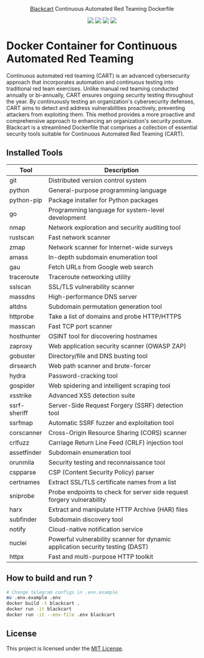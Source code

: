   <p align="center"><a href="https://github.com/ErdemOzgen/blackcart">Blackcart</a> Continuous Automated Red Teaming Dockerfile</p>
    <p align="center">
    <a href="https://github.com/erdemozgen/blackcart/actions/workflows/build-and-push.yaml" alt="Publish Docker Image">
          <img src="https://img.shields.io/github/actions/workflow/status/erdemozgen/blackcart/build-and-push.yaml" /></a>
    <a href="http://doge.mit-license.org" alt="License">
          <img src="http://img.shields.io/:license-mit-blue.svg" /></a>
    <a href="https://hub.docker.com/r/erdemozgen/blackcart/" alt="Docker image size">
          <img src="https://img.shields.io/docker/image-size/erdemozgen/blackcart/latest" /></a>
    <a href="https://hub.docker.com/r/erdemozgen/blackcart/" alt="Docker Pulls">
          <img src="https://img.shields.io/docker/pulls/erdemozgen/blackcart" /></a>
  </p>

# Docker Container for Continuous Automated Red Teaming

Continuous automated red teaming (CART) is an advanced cybersecurity approach that incorporates automation and continuous testing into traditional red team exercises. Unlike manual red teaming conducted annually or bi-annually, CART ensures ongoing security testing throughout the year. By continuously testing an organization's cybersecurity defenses, CART aims to detect and address vulnerabilities proactively, preventing attackers from exploiting them. This method provides a more proactive and comprehensive approach to enhancing an organization's security posture. Blackcart is a streamlined Dockerfile that comprises a collection of essential security tools suitable for Continuous Automated Red Teaming (CART).

## Installed Tools


| Tool            | Description                                       |
| --------------- | ------------------------------------------------- |
| git             | Distributed version control system               |
| python          | General-purpose programming language             |
| python-pip      | Package installer for Python packages            |
| go              | Programming language for system-level development|
| nmap            | Network exploration and security auditing tool   |
| rustscan        | Fast network scanner                              |
| zmap            | Network scanner for Internet-wide surveys        |
| amass           | In-depth subdomain enumeration tool              |
| gau             | Fetch URLs from Google web search                |
| traceroute      | Traceroute networking utility                     |
| sslscan         | SSL/TLS vulnerability scanner                     |
| massdns         | High-performance DNS server                       |
| altdns          | Subdomain permutation generation tool            |
| httprobe        | Take a list of domains and probe HTTP/HTTPS      |
| masscan         | Fast TCP port scanner                             |
| hosthunter      | OSINT tool for discovering hostnames             |
| zaproxy         | Web application security scanner (OWASP ZAP)     |
| gobuster        | Directory/file and DNS busting tool              |
| dirsearch       | Web path scanner and brute-forcer                |
| hydra           | Password-cracking tool                            |
| gospider        | Web spidering and intelligent scraping tool      |
| xsstrike        | Advanced XSS detection suite                      |
| ssrf-sheriff    | Server-Side Request Forgery (SSRF) detection tool|
| ssrfmap         | Automatic SSRF fuzzer and exploitation tool      |
| corscanner      | Cross-Origin Resource Sharing (CORS) scanner     |
| crlfuzz         | Carriage Return Line Feed (CRLF) injection tool  |
| assetfinder     | Subdomain enumeration tool                        |
| orunmila        | Security testing and reconnaissance tool         |
| cspparse        | CSP (Content Security Policy) parser             |
| certnames       | Extract SSL/TLS certificate names from a list    |
| sniprobe        | Probe endpoints to check for server side request forgery vulnerability|
| harx            | Extract and manipulate HTTP Archive (HAR) files  |
| subfinder       | Subdomain discovery tool                          |
| notify          | Cloud-native notification service                |
| nuclei          | Powerful vulnerability scanner for dynamic application security testing (DAST)|
| httpx           | Fast and multi-purpose HTTP toolkit              |


## How to build and run ?

```bash
# Change telegram configs in .env.example
mv .env.example .env
docker build -t blackcart .
docker run -it blackcart
docker run -it --env-file .env blackcart

```

## License

This project is licensed under the [MIT License](LICENSE).
